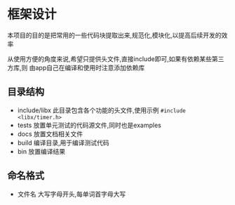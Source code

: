 # 框架设计

本项目的目的是把常用的一些代码块提取出来,规范化,模块化,以提高后续开发的效率

从使用方便的角度来说,希望只提供头文件,直接include即可,如果有依赖某些第三方库,则
由app自己在编译和使用时注意添加依赖库

## 目录结构

- include/libx 此目录包含各个功能的头文件,使用示例 `#include <libx/timer.h>`
- tests 放置单元测试的代码源文件,同时也是examples
- docs 放置文档相关文件
- build 编译目录,用于编译测试代码
- bin 放置编译结果

## 命名格式

- 文件名 大写字母开头,每单词首字母大写